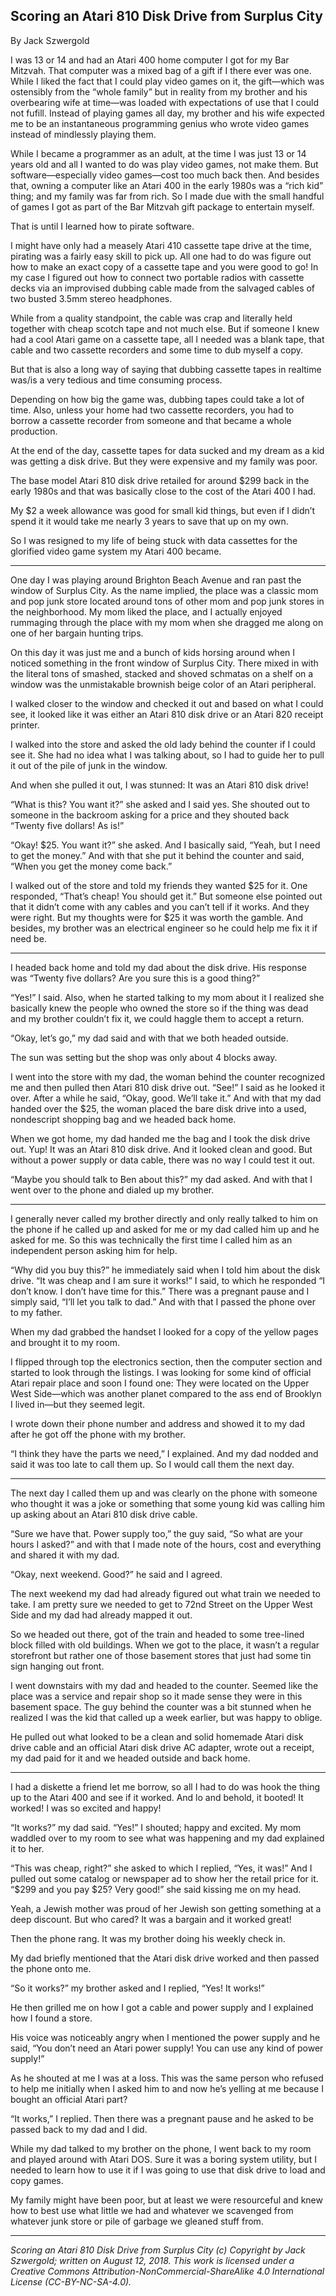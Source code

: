 ## Scoring an Atari 810 Disk Drive from Surplus City

By Jack Szwergold

I was 13 or 14 and had an Atari 400 home computer I got for my Bar Mitzvah. That computer was a mixed bag of a gift if I there ever was one. While I liked the fact that I could play video games on it, the gift—which was ostensibly from the “whole family” but in reality from my brother and his overbearing wife at time—was loaded with expectations of use that I could not fufill. Instead of playing games all day, my brother and his wife expected me to be an instantaneous programming genius who wrote video games instead of mindlessly playing them.

While I became a programmer as an adult, at the time I was just 13 or 14 years old and all I wanted to do was play video games, not make them. But software—especially video games—cost too much back then. And besides that, owning a computer like an Atari 400 in the early 1980s was a “rich kid” thing; and my family was far from rich. So I made due with the small handful of games I got as part of the Bar Mitzvah gift package to entertain myself.

That is until I learned how to pirate software.

I might have only had a measely Atari 410 cassette tape drive at the time, pirating was a fairly easy skill to pick up. All one had to do was figure out how to make an exact copy of a cassette tape and you were good to go! In my case I figured out how to connect two portable radios with cassette decks via an improvised dubbing cable made from the salvaged cables of two busted 3.5mm stereo headphones.

While from a quality standpoint, the cable was crap and literally held together with cheap scotch tape and not much else. But if someone I knew had a cool Atari game on a cassette tape, all I needed was a blank tape, that cable and two cassette recorders and some time to dub myself a copy.

But that is also a long way of saying that dubbing cassette tapes in realtime was/is a very tedious and time consuming process.

Depending on how big the game was, dubbing tapes could take a lot of time. Also, unless your home had two cassette recorders, you had to borrow a cassette recorder from someone and that became a whole production.

At the end of the day, cassette tapes for data sucked and my dream as a kid was getting a disk drive. But they were expensive and my family was poor.

The base model Atari 810 disk drive retailed for around $299 back in the early 1980s and that was basically close to the cost of the Atari 400 I had.

My $2 a week allowance was good for small kid things, but even if I didn’t spend it it would take me nearly 3 years to save that up on my own.

So I was resigned to my life of being stuck with data cassettes for the glorified video game system my Atari 400 became.

***

One day I was playing around Brighton Beach Avenue and ran past the window of Surplus City. As the name implied, the place was a classic mom and pop junk store located around tons of other mom and pop junk stores in the neighborhood. My mom liked the place, and I actually enjoyed rummaging through the place with my mom when she dragged me along on one of her bargain hunting trips.

On this day it was just me and a bunch of kids horsing around when I noticed something in the front window of Surplus City. There mixed in with the literal tons of smashed, stacked and shoved schmatas on a shelf on a window was the unmistakable brownish beige color of an Atari peripheral.

I walked closer to the window and checked it out and based on what I could see, it looked like it was either an Atari 810 disk drive or an Atari 820 receipt printer.

I walked into the store and asked the old lady behind the counter if I could see it. She had no idea what I was talking about, so I had to guide her to pull it out of the pile of junk in the window.

And when she pulled it out, I was stunned: It was an Atari 810 disk drive!

“What is this? You want it?” she asked and I said yes. She shouted out to someone in the backroom asking for a price and they shouted back “Twenty five dollars! As is!”

“Okay! $25. You want it?” she asked. And I basically said, “Yeah, but I need to get the money.” And with that she put it behind the counter and said, “When you get the money come back.”

I walked out of the store and told my friends they wanted $25 for it. One responded, “That’s cheap! You should get it.” But someone else pointed out that it didn’t come with any cables and you can’t tell if it works. And they were right. But my thoughts were for $25 it was worth the gamble. And besides, my brother was an electrical engineer so he could help me fix it if need be.

***

I headed back home and told my dad about the disk drive. His response was “Twenty five dollars? Are you sure this is a good thing?”

“Yes!” I said. Also, when he started talking to my mom about it I realized she basically knew the people who owned the store so if the thing was dead and my brother couldn’t fix it, we could haggle them to accept a return.

“Okay, let’s go,” my dad said and with that we both headed outside.

The sun was setting but the shop was only about 4 blocks away.

I went into the store with my dad, the woman behind the counter recognized me and then pulled then Atari 810 disk drive out. “See!” I said as he looked it over. After a while he said, “Okay, good. We’ll take it.” And with that my dad handed over the $25, the woman placed the bare disk drive into a used, nondescript shopping bag and we headed back home.

When we got home, my dad handed me the bag and I took the disk drive out. Yup! It was an Atari 810 disk drive. And it looked clean and good. But without a power supply or data cable, there was no way I could test it out.

“Maybe you should talk to Ben about this?” my dad asked. And with that I went over to the phone and dialed up my brother.

***

I generally never called my brother directly and only really talked to him on the phone if he called up and asked for me or my dad called him up and he asked for me. So this was technically the first time I called him as an independent person asking him for help.

“Why did you buy this?” he immediately said when I told him about the disk drive. “It was cheap and I am sure it works!” I said, to which he responded “I don’t know. I don’t have time for this.” There was a pregnant pause and I simply said, “I’ll let you talk to dad.” And with that I passed the phone over to my father.

When my dad grabbed the handset I looked for a copy of the yellow pages and brought it to my room.

I flipped through top the electronics section, then the computer section and started to look through the listings. I was looking for some kind of official Atari repair place and soon I found one: They were located on the Upper West Side—which was another planet compared to the ass end of Brooklyn I lived in—but they seemed legit.

I wrote down their phone number and address and showed it to my dad after he got off the phone with my brother.

“I think they have the parts we need,” I explained. And my dad nodded and said it was too late to call them up. So I would call them the next day.

***

The next day I called them up and was clearly on the phone with someone who thought it was a joke or something that some young kid was calling him up asking about an Atari 810 disk drive cable.

“Sure we have that. Power supply too,” the guy said, “So what are your hours I asked?” and with that I made note of the hours, cost and everything and shared it with my dad.

“Okay, next weekend. Good?” he said and I agreed.

The next weekend my dad had already figured out what train we needed to take. I am pretty sure we needed to get to 72nd Street on the Upper West Side and my dad had already mapped it out.

So we headed out there, got of the train and headed to some tree-lined block filled with old buildings. When we got to the place, it wasn’t a regular storefront but rather one of those basement stores that just had some tin sign hanging out front.

I went downstairs with my dad and headed to the counter. Seemed like the place was a service and repair shop so it made sense they were in this basement space. The guy behind the counter was a bit stunned when he realized I was the kid that called up a week earlier, but was happy to oblige.

He pulled out what looked to be a clean and solid homemade Atari disk drive cable and an official Atari disk drive AC adapter, wrote out a receipt, my dad paid for it and we headed outside and back home.

***

I had a diskette a friend let me borrow, so all I had to do was hook the thing up to the Atari 400 and see if it worked. And lo and behold, it booted! It worked! I was so excited and happy!

“It works?” my dad said. “Yes!” I shouted; happy and excited. My mom waddled over to my room to see what was happening and my dad explained it to her.

“This was cheap, right?” she asked to which I replied, “Yes, it was!” And I pulled out some catalog or newspaper ad to show her the retail price for it. “$299 and you pay $25? Very good!” she said kissing me on my head.

Yeah, a Jewish mother was proud of her Jewish son getting something at a deep discount. But who cared? It was a bargain and it worked great!

Then the phone rang. It was my brother doing his weekly check in.

My dad briefly mentioned that the Atari disk drive worked and then passed the phone onto me.

“So it works?” my brother asked and I replied, “Yes! It works!” 

He then grilled me on how I got a cable and power supply and I explained how I found a store.

His voice was noticeably angry when I mentioned the power supply and he said, “You don’t need an Atari power supply! You can use any kind of power supply!”

As he shouted at me I was at a loss. This was the same person who refused to help me initially when I asked him to and now he’s yelling at me because I bought an official Atari part?

“It works,” I replied. Then there was a pregnant pause and he asked to be passed back to my dad and I did.

While my dad talked to my brother on the phone, I went back to my room and played around with Atari DOS. Sure it was a boring system utility, but I needed to learn how to use it if I was going to use that disk drive to load and copy games.

My family might have been poor, but at least we were resourceful and knew how to best use what little we had and whatever we scavenged from whatever junk store or pile of garbage we gleaned stuff from.

***

*Scoring an Atari 810 Disk Drive from Surplus City (c) Copyright by Jack Szwergold; written on August 12, 2018. This work is licensed under a Creative Commons Attribution-NonCommercial-ShareAlike 4.0 International License (CC-BY-NC-SA-4.0).*